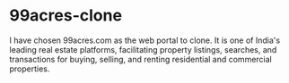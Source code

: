 # 99acres-clone
I have chosen 99acres.com as the web portal to clone. It is one of India's leading real estate platforms, facilitating property listings, searches, and transactions for buying, selling, and renting residential and commercial properties.​
